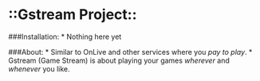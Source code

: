 ::Gstream Project::
====================

###Installation:
	* Nothing here yet
	
###About:
	* Similar to OnLive and other services where you *pay to play*.
	* Gstream (Game Stream) is about playing your games *wherever* and *whenever* you like.